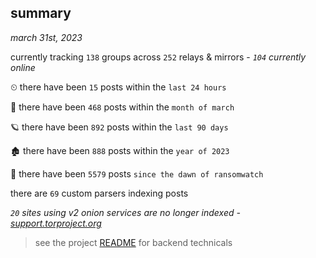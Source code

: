
## summary
_march 31st, 2023_

currently tracking `138` groups across `252` relays & mirrors - _`104` currently online_

⏲ there have been `15` posts within the `last 24 hours`

🦈 there have been `468` posts within the `month of march`

🪐 there have been `892` posts within the `last 90 days`

🏚 there have been `888` posts within the `year of 2023`

🦕 there have been `5579` posts `since the dawn of ransomwatch`

there are `69` custom parsers indexing posts

_`20` sites using v2 onion services are no longer indexed - [support.torproject.org](https://support.torproject.org/onionservices/v2-deprecation/)_

> see the project [README](https://github.com/joshhighet/ransomwatch#ransomwatch--) for backend technicals

